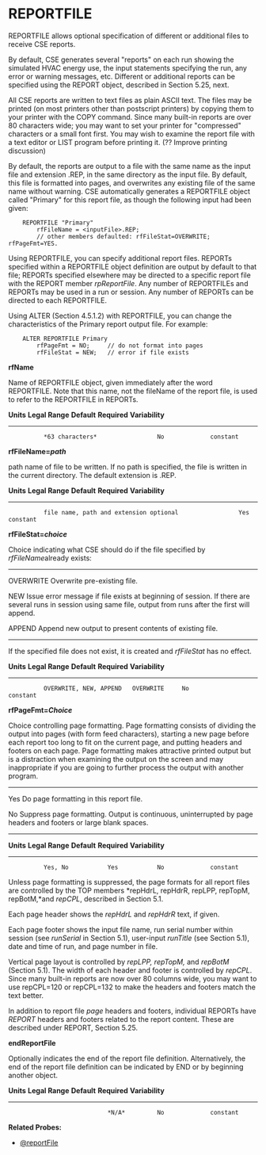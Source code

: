 # REPORTFILE

REPORTFILE allows optional specification of different or additional files to receive CSE reports.

By default, CSE generates several "reports" on each run showing the simulated HVAC energy use, the input statements specifying the run, any error or warning messages, etc. Different or additional reports can be specified using the REPORT object, described in Section 5.25, next.

All CSE reports are written to text files as plain ASCII text. The files may be printed (on most printers other than postscript printers) by copying them to your printer with the COPY command. Since many built-in reports are over 80 characters wide; you may want to set your printer for "compressed" characters or a small font first. You may wish to examine the report file with a text editor or LIST program before printing it. (?? Improve printing discussion)

By default, the reports are output to a file with the same name as the input file and extension .REP, in the same directory as the input file. By default, this file is formatted into pages, and overwrites any existing file of the same name without warning. CSE automatically generates a REPORTFILE object called "Primary" for this report file, as though the following input had been given:

        REPORTFILE "Primary"
            rfFileName = <inputFile>.REP;
            // other members defaulted: rfFileStat=OVERWRITE; rfPageFmt=YES.

Using REPORTFILE, you can specify additional report files. REPORTs specified within a REPORTFILE object definition are output by default to that file; REPORTs specified elsewhere may be directed to a specific report file with the REPORT member *rpReportFile*. Any number of REPORTFILEs and REPORTs may be used in a run or session. Any number of REPORTs can be directed to each REPORTFILE.

Using ALTER (Section 4.5.1.2) with REPORTFILE, you can change the characteristics of the Primary report output file. For example:

        ALTER REPORTFILE Primary
            rfPageFmt = NO;     // do not format into pages
            rfFileStat = NEW;   // error if file exists

**rfName**

Name of REPORTFILE object, given immediately after the word REPORTFILE. Note that this name, not the fileName of the report file, is used to refer to the REPORTFILE in REPORTs.

  **Units**   **Legal Range**   **Default**   **Required**   **Variability**
  ----------- ----------------- ------------- -------------- -----------------
              *63 characters*                 No             constant

**rfFileName=*path***

path name of file to be written. If no path is specified, the file is written in the current directory. The default extension is .REP.

  **Units**   **Legal Range**                          **Default**   **Required**   **Variability**
  ----------- ---------------------------------------- ------------- -------------- -----------------
              file name, path and extension optional                 Yes            constant

**rfFileStat=*choice***

Choice indicating what CSE should do if the file specified by *rfFileName*already exists:

  ------------ ---------------------------------------------------------
  OVERWRITE    Overwrite pre-existing file.

  NEW          Issue error message if file exists at beginning of
               session. If there are several runs in session using same
               file, output from runs after the first will append.

  APPEND       Append new output to present contents of existing file.
  ------------ ---------------------------------------------------------

If the specified file does not exist, it is created and *rfFileStat* has no effect.

  **Units**   **Legal Range**          **Default**   **Required**   **Variability**
  ----------- ------------------------ ------------- -------------- -----------------
              OVERWRITE, NEW, APPEND   OVERWRITE     No             constant

**rfPageFmt=*Choice***

Choice controlling page formatting. Page formatting consists of dividing the output into pages (with form feed characters), starting a new page before each report too long to fit on the current page, and putting headers and footers on each page. Page formatting makes attractive printed output but is a distraction when examining the output on the screen and may inappropriate if you are going to further process the output with another program.

  ----- ----------------------------------------------------------------
  Yes   Do page formatting in this report file.

  No    Suppress page formatting. Output is continuous, uninterrupted by
        page headers and footers or large blank spaces.
  ----- ----------------------------------------------------------------

  **Units**   **Legal Range**   **Default**   **Required**   **Variability**
  ----------- ----------------- ------------- -------------- -----------------
              Yes, No           Yes           No             constant

Unless page formatting is suppressed, the page formats for all report files are controlled by the TOP members *repHdrL, repHdrR, repLPP, repTopM, repBotM,*and *repCPL*, described in Section 5.1.

Each page header shows the *repHdrL* and *repHdrR* text, if given.

Each page footer shows the input file name, run serial number within session (see *runSerial* in Section 5.1), user-input *runTitle* (see Section 5.1), date and time of run, and page number in file.

Vertical page layout is controlled by *repLPP, repTopM,* and *repBotM* (Section 5.1). The width of each header and footer is controlled by *repCPL*. Since many built-in reports are now over 80 columns wide, you may want to use repCPL=120 or repCPL=132 to make the headers and footers match the text better.

In addition to report file *page* headers and footers, individual REPORTs have *REPORT* headers and footers related to the report content. These are described under REPORT, Section 5.25.

**endReportFile**

Optionally indicates the end of the report file definition. Alternatively, the end of the report file definition can be indicated by END or by beginning another object.

  **Units**   **Legal Range**   **Default**   **Required**   **Variability**
  ----------- ----------------- ------------- -------------- -----------------
                                *N/A*         No             constant

**Related Probes:**

- [@reportFile](#p_reportfile)
